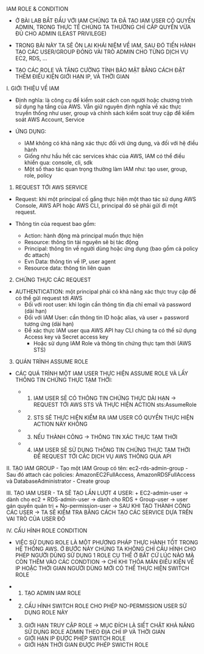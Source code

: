IAM ROLE & CONDITION

- Ở BÀI LAB BẮT ĐẦU VỚI IAM CHÚNG TA ĐÃ TẠO IAM USER CÓ QUYỀN ADMIN, TRONG THỰC TẾ CHÚNG TA THƯỜNG CHỈ CẤP QUYỀN VỪA ĐỦ CHO ADMIN (LEAST PRIVILEGE)

- TRONG BÀI NÀY TA SẼ ÔN LẠI KHÁI NIỆM VỀ IAM, SAU ĐÓ TIẾN HÀNH TẠO CÁC USER/GROUP ĐÓNG VÀI TRÒ ADMIN CHO TỪNG DỊCH VỤ EC2, RDS, ...

- TẠO CÁC ROLE VÀ TĂNG CƯỜNG TÍNH BẢO MẬT BẰNG CÁCH ĐẶT THÊM ĐIỀU KIỆN GIỚI HẠN IP, VÀ THỜI GIAN

I. GIỚI THIỆU VỀ IAM

- Định nghĩa: là công cụ để kiểm soát cách con người hoặc chương trình sử dụng hạ tầng của AWS. Vẫn giữ nguyên định nghĩa về xác thực truyền thống như user, group và chính sách kiểm soát truy cập để kiểm soát AWS Account, Service

- ỨNG DỤNG:
	- IAM không có khả năng xác thực đối với ứng dụng, và đối với hệ điều hành
	- Giống như hầu hết các services khác của AWS, IAM có thể điều khiển qua: console, cli, sdk
	- Một số thao tác quan trọng thường làm IAM như: tạo user, group, role, policy

1. REQUEST TỚI AWS SERVICE

- Request: khi một principal cố gắng thực hiện một thao tác sử dụng AWS Console, AWS API hoặc AWS CLI, principal đó sẽ phải gửi đi một request.
 
- Thông tin của request bao gồm:
	+ Action: hành động mà principal muốn thực hiện
	+ Resource: thông tin tài nguyên sẽ bị tác động
	+ Principal: thông tin về người dùng hoặc ứng dụng (bao gồm cả policy đc attach)
	+ Evn Data: thông tin về IP, user agent
	+ Resource data: thông tin liên quan

2. CHỨNG THỰC CÁC REQUEST

- AUTHENTICATION: một principal phải có khả năng xác thực truy cập để có thể gửi request tới AWS
	- Đối với root user: khi login cần thông tin địa chỉ email và password (dài hạn)
	- Đối với IAM User: cần thông tin ID hoặc alias, và user + password tương ứng (dài hạn)
	- Để xác thực IAM user qua AWS API hay CLI chúng ta có thể sử dụng Access key và Secret access key 
		+ Hoặc sử dụng IAM Role và thông tin chứng thực tạm thời (AWS STS)

3. QUÁN TRÌNH ASSUME ROLE

- CÁC QUÁ TRÌNH MỘT IAM USER THỰC HIỆN ASSUME ROLE VÀ LẤY THÔNG TIN CHỨNG THỰC TẠM THỜI:

	- 1. IAM USER SẼ CÓ THÔNG TIN CHỨNG THỰC DÀI HẠN -> REQUEST TỚI AWS STS VÀ THỰC HIỆN ACTION sts:AssumeRole
	- 2. STS SẼ THỰC HIỆN KIỂM RA IAM USER CÓ QUYỀN THỰC HIỆN ACTION NÀY KHÔNG 
	- 3. NẾU THÀNH CÔNG -> THÔNG TIN XÁC THỰC TẠM THỜI
	- 4. IAM USER SẼ SỬ DỤNG THÔNG TIN CHỨNG THỰC TẠM THỜI ĐỂ REQUEST TỚI CÁC DỊCH VỤ AWS THÔNG QUA API


II. TẠO IAM GROUP
	- Tạo một IAM Group có tên: ec2-rds-admin-group
	- Sau đó attach các policies: AmazonEC2FullAccess, AmazonRDSFullAccess và DatabaseAdministrator
	- Create group

III. TẠO IAM USER
	- TA SẼ TẠO LẦN LƯỢT 4 USER:
		+ EC2-admin-user -> dành cho ec2
		+ RDS-admin-user -> dành cho RDS
		+ Group-user -> user gán quyền quản trị
		+ No-permission-user 
	-> SAU KHI TẠO THÀNH CÔNG CÁC USER -> TA SẼ KIỂM TRA BẰNG CÁCH TẠO CÁC SERVICE DỰA TRÊN VAI TRÒ CỦA USER ĐÓ

IV. CẤU HÌNH ROLE CONDITION

- VIỆC SỬ DỤNG ROLE LÀ MỘT PHƯƠNG PHÁP THỰC HÀNH TỐT TRONG HỆ THỐNG AWS. Ở BƯỚC NÀY CHÚNG TA KHÔNG CHỈ CẤU HÌNH CHO PHÉP NGƯỜI DÙNG SỬ DỤNG 1 ROLE CỤ THỂ Ở BẤT CỨ LÚC NÀO MÀ CÒN THÊM VÀO CÁC CONDTION
	-> CHỈ KHI THỎA MÃN ĐIỀU KIỆN VỀ IP HOẶC THỜI GIAN NGƯỜI DÙNG MỚI CÓ THỂ THỰC HIỆN SWITCH ROLE

- 1. TẠO ADMIN IAM ROLE
- 2. CẤU HÌNH SWITCH ROLE CHO PHÉP NO-PERMISSION USER SỬ DỤNG ROLE NÀY
- 3. GIỚI HẠN TRUY CẬP ROLE
	-> MỤC ĐÍCH LÀ SIẾT CHẶT KHẢ NĂNG SỬ DỤNG ROLE ADMIN THEO ĐỊA CHỈ IP VÀ THỜI GIAN

	- GIỚI HẠN IP ĐƯỢC PHÉP SWITCH ROLE
	- GIỚI HẠN THỜI GIAN ĐƯỢC PHÉP SWICTH ROLE